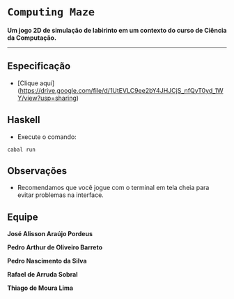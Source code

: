 # `Computing Maze` 

**Um jogo 2D de simulação de labirinto em um contexto do curso de Ciência da Computação.**
***

## Especificação

- [Clique aqui] (https://drive.google.com/file/d/1UtEVLC9ee2bY4JHJCjS_nfQyT0yd_1WY/view?usp=sharing)

## Haskell

- Execute o comando:

```
cabal run
```

## Observações

- Recomendamos que você jogue com o terminal em tela cheia para evitar problemas na interface.

## Equipe

**José Alisson Araújo Pordeus**

**Pedro Arthur de Oliveiro Barreto**

**Pedro Nascimento da Silva**

**Rafael de Arruda Sobral**

**Thiago de Moura Lima**

